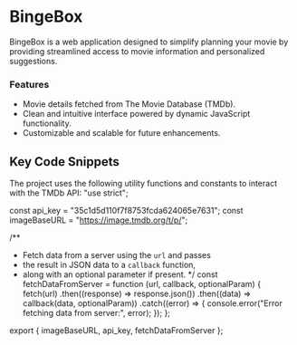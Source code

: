 # BingeBox
BingeBox is a web application designed to simplify planning your movie by providing streamlined access to movie information and personalized suggestions.

### Features
- Movie details fetched from The Movie Database (TMDb).
- Clean and intuitive interface powered by dynamic JavaScript functionality.
- Customizable and scalable for future enhancements.

## Key Code Snippets
The project uses the following utility functions and constants to interact with the TMDb API:
"use strict";

const api_key = "35c1d5d110f7f8753fcda624065e7631";
const imageBaseURL = "https://image.tmdb.org/t/p/";

/**
 * Fetch data from a server using the `url` and passes
 * the result in JSON data to a `callback` function,
 * along with an optional parameter if present.
 */
const fetchDataFromServer = function (url, callback, optionalParam) {
  fetch(url)
    .then((response) => response.json())
    .then((data) => callback(data, optionalParam))
    .catch((error) => {
      console.error("Error fetching data from server:", error);
    });
};

export { imageBaseURL, api_key, fetchDataFromServer };

